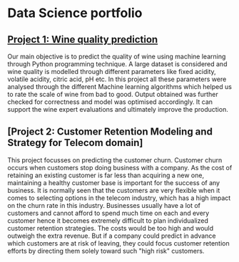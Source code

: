 # Data Science portfolio
## [Project 1: Wine quality prediction](https://github.com/psharma0912/Data-Science-project/blob/main/Capstone_Wine_quality_prediction.ipynb)
Our main objective is to predict the quality of wine using machine learning through Python programming technique. A large dataset is considered and wine quality is modelled  through different parameters like fixed acidity, volatile acidity, citric acid, pH etc. In this project all these parameters were analysed through the different
Machine learning algorithms which helped us to rate the scale of wine from bad to good. Output obtained was further checked for correctness and model was optimised accordingly. It can support the wine expert evaluations and ultimately improve the production.
## [Project 2: Customer Retention Modeling and Strategy for Telecom domain]
This project focusses on predicting the customer churn. Customer churn occurs when customers stop doing business with a company. As the cost of retaining an existing customer is far less than acquiring a new one, maintaining a healthy customer base is important for the success of any business. It is normally seen that the customers are very flexible when it comes to selecting options in the telecom industry, which has a high impact on the churn rate in this industry. Businesses usually have a lot of customers and cannot afford to spend much time on each and every customer hence it becomes extremely difficult to plan individualized customer retention strategies. The costs would be too high and would outweigh the extra revenue. But if a company could predict in advance which customers are at risk of leaving, they could focus customer retention efforts by directing them solely toward such "high risk" customers.

